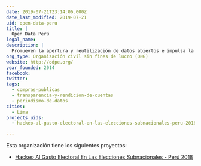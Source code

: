 ```yaml
---
date: 2019-07-21T23:14:06.000Z
date_last_modified: 2019-07-21
uid: open-data-peru
title: |
  Open Data Perú
legal_name: 
description: |
  Promueven la apertura y reutilización de datos abiertos e impulsa la creación de aplicaciones cívicas.
org_type: Organización civil sin fines de lucro (ONG)
website: http://odpe.org/
year_founded: 2014
facebook: 
twitter: 
tags:
  - compras-publicas
  - transparencia-y-rendicion-de-cuentas
  - periodismo-de-datos
cities: 
  - Lima
projects_uids:
  - hackeo-al-gasto-electoral-en-las-elecciones-subnacionales-peru-2018

---
```


Esta organización tiene los siguientes proyectos:

- [Hackeo Al Gasto Electoral En Las Elecciones Subnacionales - Perú 2018](/proyectos/hackeo-al-gasto-electoral-en-las-elecciones-subnacionales-peru-2018)
